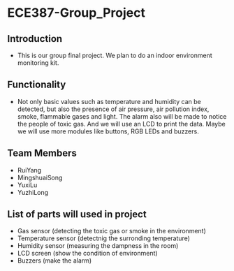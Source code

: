 # ECE387-Group_Project
## Introduction
* This is our group final project. We plan to do an indoor environment monitoring kit. 
## Functionality 
* Not only basic values such as temperature and humidity can be detected, but also the presence of air pressure, air pollution index, smoke, flammable gases and light. The alarm also will be made to notice the people of toxic gas. And we will use an LCD to print the data. Maybe we will use more modules like buttons, RGB LEDs and buzzers.

## Team Members
* RuiYang
* MingshuaiSong
* YuxiLu
* YuzhiLong

## List of parts will used in project
* Gas sensor (detecting the toxic gas or smoke in the environment)
* Temperature sensor (detectnig the surronding temperature)
* Humidity sensor (measuring the dampness in the room)
* LCD screen (show the condition of environment)
* Buzzers (make the alarm)
